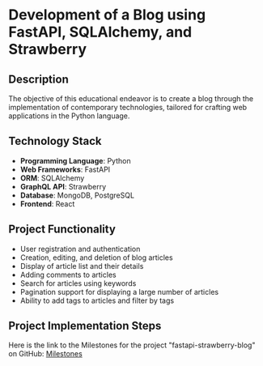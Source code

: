 # Development of a Blog using FastAPI, SQLAlchemy, and Strawberry

## Description

The objective of this educational endeavor is to create a blog through the implementation of contemporary technologies, tailored for crafting web applications in the Python language.

## Technology Stack

- **Programming Language**: Python
- **Web Frameworks**: FastAPI
- **ORM**: SQLAlchemy
- **GraphQL API**: Strawberry
- **Database**: MongoDB, PostgreSQL
- **Frontend**: React

## Project Functionality

- User registration and authentication
- Creation, editing, and deletion of blog articles
- Display of article list and their details
- Adding comments to articles
- Search for articles using keywords
- Pagination support for displaying a large number of articles
- Ability to add tags to articles and filter by tags

## Project Implementation Steps

Here is the link to the Milestones for the project "fastapi-strawberry-blog" on GitHub:
[Milestones](https://github.com/Desunovu/fastapi-strawberry-blog/milestones)
